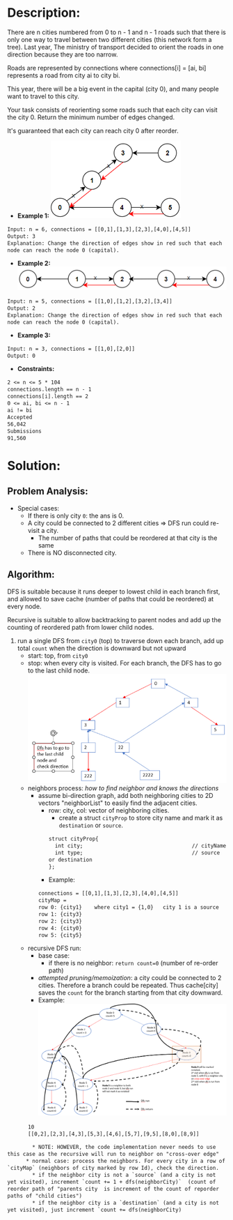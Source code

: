 # Description: 

There are n cities numbered from 0 to n - 1 and n - 1 roads such that there is only one way to travel between two different cities (this network form a tree). Last year, The ministry of transport decided to orient the roads in one direction because they are too narrow.

Roads are represented by connections where connections[i] = [ai, bi] represents a road from city ai to city bi.

This year, there will be a big event in the capital (city 0), and many people want to travel to this city.

Your task consists of reorienting some roads such that each city can visit the city 0. Return the minimum number of edges changed.

It's guaranteed that each city can reach city 0 after reorder.

* **Example 1:**
![image info](./1.png)    
```
Input: n = 6, connections = [[0,1],[1,3],[2,3],[4,0],[4,5]]
Output: 3
Explanation: Change the direction of edges show in red such that each node can reach the node 0 (capital).
```

* **Example 2:**
![image info](./2.png)  
```
Input: n = 5, connections = [[1,0],[1,2],[3,2],[3,4]]
Output: 2
Explanation: Change the direction of edges show in red such that each node can reach the node 0 (capital).
```

* **Example 3:**
```
Input: n = 3, connections = [[1,0],[2,0]]
Output: 0
``` 

* **Constraints:**
```
2 <= n <= 5 * 104
connections.length == n - 1
connections[i].length == 2
0 <= ai, bi <= n - 1
ai != bi
Accepted
56,042
Submissions
91,560
```

# Solution: 
## Problem Analysis:
* Special cases:
  * If there is only city `0`: the ans is 0.
  * A city could be connected to 2 different cities => DFS run could re-visit a city. 
    * The number of paths that could be reordered at that city is the same
  * There is NO disconnected city.
## Algorithm:

DFS is suitable because it runs deeper to lowest child in each branch first, and allowed to save cache (number of paths that could be reordered) at every node. 

Recursive is suitable to allow backtracking to parent nodes and add up the counting of reordered path from lower child nodes.

1. run a single DFS from `city0` (top) to traverse down each branch, add up total `count` when the direction is downward but not upward
    * start: top, from `city0`
    * stop: when every city is visited. For each branch, the DFS has to go to the last child node. ![image info](./3.png)  
    * neighbors process: *how to find neighbor and knows the directions*
      * assume bi-direction graph, add both neighboring cities to 2D vectors "neighborList" to easily find the adjacent cities. 
        * row: city, col: vector of neighboring cities.
          * create a struct `cityProp` to store city name and mark it as `destination` or `source`. 
          ```
          struct cityProp{
            int city;                                   // cityName
            int type;                                   // source or destination
          };
          ```
        * Example: 
        ```
        connections = [[0,1],[1,3],[2,3],[4,0],[4,5]]
        cityMap =
        row 0: {city1}    where city1 = {1,0}   city 1 is a source
        row 1: {city3}
        row 2: {city3}
        row 4: {city0}
        row 5: {city5}
        ```
    * recursive DFS run:
      * base case: 
        * if there is no neighbor: `return count=0` (number of re-order path) 
      * *attempted pruning/memoization*: a city could be connected to 2 cities. Therefore a branch could be repeated. Thus cache[city] saves the `count` for the branch starting from that city downward. 
      * Example: 
      ![image info](./4.png)
      ```
      10 
      [[0,2],[2,3],[4,3],[5,3],[4,6],[5,7],[9,5],[8,0],[8,9]]
```
        * NOTE: HOWEVER, the code implementation never needs to use this case as the recursive will run to neighbor on "cross-over edge" 
      * normal case: process the neighbors. For every city in a row of `cityMap` (neighbors of city marked by row Id), check the direction. 
        * if the neighbor city is not a `source` (and a city is not yet visited), increment `count += 1 + dfs(neighborCity)`  (count of reorder path of "parents city  is increment of the count of reporder paths of "child cities")
        * if the neighbor city is a `destination` (and a city is not yet visited), just increment `count += dfs(neighborCity)